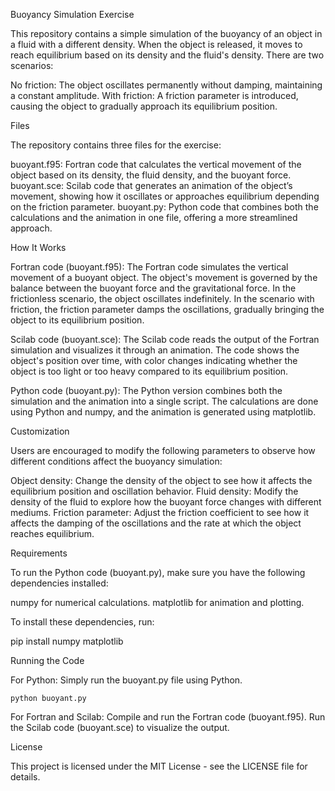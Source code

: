Buoyancy Simulation Exercise

This repository contains a simple simulation of the buoyancy of an object in a fluid with a different density. When the object is released, it moves to reach equilibrium based on its density and the fluid's density. There are two scenarios:

No friction: The object oscillates permanently without damping, maintaining a constant amplitude.
With friction: A friction parameter is introduced, causing the object to gradually approach its equilibrium position.

Files

The repository contains three files for the exercise:

buoyant.f95: Fortran code that calculates the vertical movement of the object based on its density, the fluid density, and the buoyant force.
buoyant.sce: Scilab code that generates an animation of the object’s movement, showing how it oscillates or approaches equilibrium depending on the friction parameter.
buoyant.py: Python code that combines both the calculations and the animation in one file, offering a more streamlined approach.

How It Works

Fortran code (buoyant.f95): The Fortran code simulates the vertical movement of a buoyant object. The object's movement is governed by the balance between the buoyant force and the gravitational force. In the frictionless scenario, the object oscillates indefinitely. In the scenario with friction, the friction parameter damps the oscillations, gradually bringing the object to its equilibrium position.

Scilab code (buoyant.sce): The Scilab code reads the output of the Fortran simulation and visualizes it through an animation. The code shows the object's position over time, with color changes indicating whether the object is too light or too heavy compared to its equilibrium position.

Python code (buoyant.py): The Python version combines both the simulation and the animation into a single script. The calculations are done using Python and numpy, and the animation is generated using matplotlib.

Customization

Users are encouraged to modify the following parameters to observe how different conditions affect the buoyancy simulation:

Object density: Change the density of the object to see how it affects the equilibrium position and oscillation behavior.
Fluid density: Modify the density of the fluid to explore how the buoyant force changes with different mediums.
Friction parameter: Adjust the friction coefficient to see how it affects the damping of the oscillations and the rate at which the object reaches equilibrium.

Requirements

To run the Python code (buoyant.py), make sure you have the following dependencies installed:

numpy for numerical calculations.
matplotlib for animation and plotting.

To install these dependencies, run:

pip install numpy matplotlib

Running the Code

For Python: Simply run the buoyant.py file using Python.

    python buoyant.py

For Fortran and Scilab:
    Compile and run the Fortran code (buoyant.f95).
    Run the Scilab code (buoyant.sce) to visualize the output.

License

This project is licensed under the MIT License - see the LICENSE file for details.